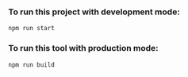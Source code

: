### To run this project with development mode:
```
npm run start
```

### To run this tool with production mode:
```
npm run build
```